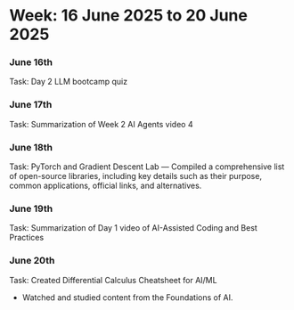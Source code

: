 # Week: 16 June 2025 to 20 June 2025

### June 16th
Task: Day 2 LLM bootcamp quiz

### June 17th
Task: Summarization of Week 2 AI Agents video 4

### June 18th
Task: PyTorch and Gradient Descent Lab — Compiled a comprehensive list of open-source libraries, including key details such as their purpose, common applications, official links, and alternatives.

### June 19th
Task: Summarization of Day 1 video of AI-Assisted Coding and Best Practices 

### June 20th
Task: Created Differential Calculus Cheatsheet for AI/ML

 - Watched and studied content from the Foundations of AI.
